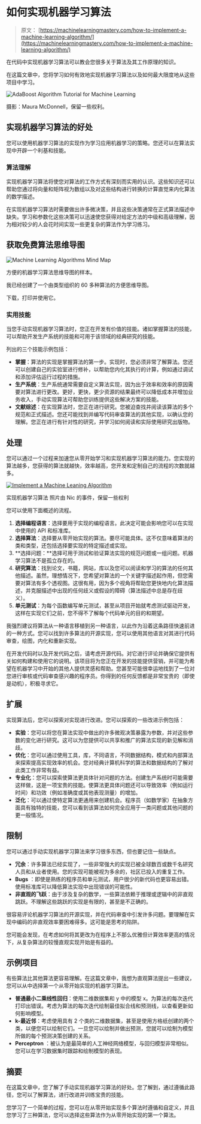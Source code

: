 # 如何实现机器学习算法

> 原文： [https://machinelearningmastery.com/how-to-implement-a-machine-learning-algorithm/](https://machinelearningmastery.com/how-to-implement-a-machine-learning-algorithm/)

在代码中实现机器学习算法可以教会您很多关于算法及其工作原理的知识。

在这篇文章中，您将学习如何有效地实现机器学习算法以及如何最大限度地从这些项目中学习。

![AdaBoost Algorithm Tutorial for Machine Learning](img/f56bc32deae90901168c0bcfb909b780.jpg)

摄影：Maura McDonnell，保留一些权利。

## 实现机器学习算法的好处

您可以使用机器学习算法的实现作为学习应用机器学习的策略。您还可以在算法实现中开辟一个利基和技能。

### 算法理解

实现机器学习算法将使您对算法的工作方式有深刻而实用的认识。这些知识还可以帮助您通过将向量和矩阵视为数组以及对这些结构进行转换的计算直觉来内化算法的数学描述。

在实现机器学习算法时需要做出许多微决策，并且这些决策通常在正式算法描述中缺失。学习和参数化这些决策可以迅速使您获得对给定方法的中级和高级理解，因为相对较少的人会花时间实现一些更复杂的算法作为学习练习。

## 获取免费算法思维导图

![Machine Learning Algorithms Mind Map](img/2ce1275c2a1cac30a9f4eea6edd42d61.jpg)

方便的机器学习算法思维导图的样本。

我已经创建了一个由类型组织的 60 多种算法的方便思维导图。

下载，打印并使用它。

### 实用技能

当您手动实现机器学习算法时，您正在开发有价值的技能。诸如掌握算法的技能，可以帮助开发生产系统的技能和可用于该领域的经典研究的技能。

列出的三个技能示例包括：

*   **掌握**：算法的实现是掌握算法的第一步。实现时，您必须非常了解算法。您还可以创建自己的实验室进行修补，以帮助您内化其执行的计算，例如通过调试和添加评估运行过程的措施。
*   **生产系统**：生产系统通常需要自定义算法实现，因为出于效率和效率的原因需要对算法进行更改。更好，更快，更少资源的结果最终可以降低成本并增加业务收入，手动实现算法可帮助您训练提供这些解决方案的技能。
*   **文献综述**：在实现算法时，您正在进行研究。您被迫查找并阅读该算法的多个规范和正式描述。您还可能找到并编写代码审查算法的其他实现，以确认您的理解。您正在进行有针对性的研究，并学习如何阅读和实际使用研究出版物。

## 处理

您可以通过一个过程来加速您从零开始学习和实现机器学习算法的能力。您实现的算法越多，您获得的算法就越快，效率越高，您开发和定制自己的流程的次数就越多。

[![Implement a Machine Leaning Algorithm](img/fad376caf6ed09f82aae89068f0c3fc3.jpg)](https://3qeqpr26caki16dnhd19sv6by6v-wpengine.netdna-ssl.com/wp-content/uploads/2014/01/Implement-a-Machine-Leaning-Algorithm.jpg)

实现机器学习算法
照片由 Nic 的事件，保留一些权利

您可以使用下面概述的流程。

1.  **选择编程语言**：选择要用于实现的编程语言。此决定可能会影响您可以在实现中使用的 API 和标准库。
2.  **选择算法**：选择要从零开始实现的算法。要尽可能具体。这不仅意味着算法的类和类型，还包括选择要实现的特定描述或实现。
3.  **选择问题：**选择可用于测试和验证算法实现的规范问题或一组问题。机器学习算法不是孤立存在的。
4.  **研究算法**：找到论文，书籍，网站，库以及您可以阅读和学习的算法的任何其他描述。虽然，理想情况下，您希望对算法的一个关键字描述起作用，但您需要对算法有多个透视图。这很有用，因为多个视角将帮助您更快地内化算法描述，并克服描述中出现的任何歧义或假设的障碍（算法描述中总是存在歧义）。
5.  **单元测试**：为每个函数编写单元测试，甚至从项目开始就考虑测试驱动开发，这样在实现它们之前，您不得不了解每个代码单元的目的和期望。

我强烈建议将算法从一种语言移植到另一种语言，以此作为沿着这条路径快速前进的一种方式。您可以找到许多算法的开源实现，您可以使用其他语言对其进行代码审查，绘图，内化和重新实现。

在开发代码时以及开发代码之后，请考虑开源代码。对它进行评论并确保它提供有关如何构建和使用它的说明。该项目将为您正在开发的技能提供营销，并可能为希望在机器学习中开始的其他人提供灵感和帮助。您甚至可能很幸运地找到了一位对您进行审核或代码审查感兴趣的程序员。你得到的任何反馈都是非常宝贵的（即使是动机），积极寻求它。

## 扩展

实现算法后，您可以探索对实现进行改进。您可以探索的一些改进示例包括：

*   **实验**：您可以将您在算法实现中做出的许多微观决策暴露为参数，并对这些参数的变化进行研究。这可以为您提供可以共享和推广的算法实现的新见解和消歧。
*   **优化**：您可以通过使用工具，库，不同语言，不同数据结构，模式和内部算法来探索提高实现效率的机会。您对经典计算机科学的算法和数据结构的了解对此类工作非常有益。
*   **专业化**：您可以探索使算法更具体针对问题的方法。创建生产系统时可能需要这样做，这是一项宝贵的技能。使算法更具体问题还可以导致效率（例如运行时间）和功效（例如准确度或其他表现测量）的增加。
*   **泛化**：可以通过使特定算法更通用来创建机会。程序员（如数学家）在抽象方面具有独特的技能，您可以看到该算法如何完全应用于一类问题或其他问题的更一般情况。

## 限制

您可以通过手动实现机器学习算法来学习很多东西，但也要记住一些缺点。

*   **冗余**：许多算法已经实现了，一些非常强大的实现已被全球数百或数千名研究人员和从业者使用。您的实现可能被视为多余的，社区已投入的重复工作。
*   **Bugs** ：即使是熟练的程序员和单元测试，用户很少的新代码也更容易出错。使用标准库可以降低算法实现中出现错误的可能性。
*   **非直观的飞跃**：由于涉及复杂的数学，一些算法依赖于推理或逻辑中的非直观跳跃。不理解这些跳跃的实现是有限的，甚至是不正确的。

很容易评论机器学习算法的开源实现，并在代码审查中引发许多问题。要理解在实现中编码的非直观效率要困难得多。这可能是思考的陷阱。

您可能会发现，在考虑如何将其更改为在程序上不那么优雅但计算效率更高的情况下，从复杂算法的较慢直观实现开始是有益的。

## 示例项目

有些算法比其他算法更容易理解。在这篇文章中，我想为直观算法提出一些建议，您可以从中选择第一个从零开始实现的机器学习算法。

*   **普通最小二乘线性回归**：使用二维数据集和 y 中的模型 x。为算法的每次迭代打印出错误。考虑为算法的每次迭代绘制最佳拟合线和预测线，以查看更新如何影响模型。
*   **k-最近邻**：考虑使用具有 2 个类的二维数据集，甚至是使用方格纸创建的两个类，以便您可以绘制它们。一旦您可以绘制并做出预测，您就可以绘制为模型所做的每个预测决策创建的关系。
*   **Perceptron** ：被认为是最简单的人工神经网络模型，与回归模型非常相似。您可以在学习数据集时跟踪和绘制模型的表现。

## 摘要

在这篇文章中，您了解了手动实现机器学习算法的好处。您了解到，通过遵循此路径，您可以了解算法，进行改进并训练宝贵的技能。

您学习了一个简单的过程，您可以在从零开始实现多个算法时遵循和自定义，并且您学习了三种算法，您可以选择这些算法作为从零开始实现的第一个算法。